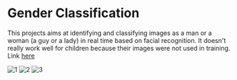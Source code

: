 # Gender Classification

This projects aims at identifying and classifying images as a man or a woman (a guy or a lady) in real time based on facial recognition. It doesn't really work well for children because their images were not used in training. Link <a href = "https://austine316.github.io/gender_classification/" target="_blank"> here </a>

![1](https://user-images.githubusercontent.com/77448406/144764475-8e40a82a-82c9-4519-b4d9-c7867aee735e.png)
![2](https://user-images.githubusercontent.com/77448406/144764478-0e498929-d740-42ae-90a4-622fde662a1a.png)
![3](https://user-images.githubusercontent.com/77448406/144764483-418ba22a-b5a2-4a6e-b5af-01ca424d7e4d.png)

